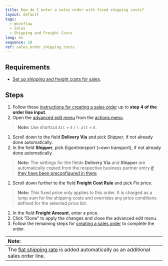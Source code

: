 ```yaml
---
title: How do I enter a sales order with fixed shipping costs?
layout: default
tags:
  - Workflow
  - Sales
  - Shipping and Freight Costs
lang: en
sequence: 10
ref: sales_order_shipping_costs
---
```


## Requirements
- [Set up shipping and freight costs for sales](Shipping_freight_costs_setup).

## Steps
1. Follow these [instructions for creating a sales order](SalesOrder_recording) up to **step 4 of the order line input**.
1. Open the [advanced edit menu](ViewModes) from the [actions menu](StartAction).
 >**Note:** Use shortcut `Alt` + `E` / `⌥ alt` + `E`.

1. Scroll down to the field **Delivery Via** and pick *Shipper*, if not already done automatically.
1. In the field **Shipper**, pick *Eigentransport* (=own transport), if not already done automatically.
 >**Note:** The settings for the fields **Delivery Via** and **Shipper** are automatically copied from the respective business partner entry [if they have been preconfigured in there](Setup_bpartner_shipping_costs).

1. Scroll down further to the field **Freight Cost Rule** and pick *Fix price*.
 >**Note:** This fixed price only applies to this order. It is charged as a lump sum for the shipping costs and overrides any price conditions defined for the selected price list.

1. In the field **Freight Amount**, enter a price.
1. Click "Done" to apply the changes and close the advanced edit menu.
1. Follow the remaining steps for [creating a sales order](SalesOrder_recording) to complete the order.

| **Note:** |
| :--- |
| The [flat shipping rate](Add_product_shipping_costs) is added automatically as an additional sales order line. |
